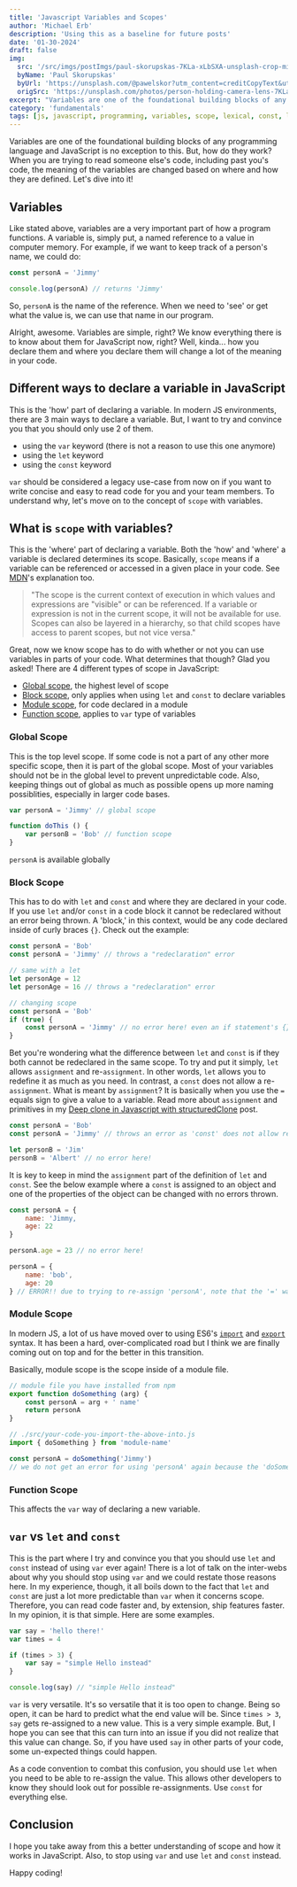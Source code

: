 ```yaml
---
title: 'Javascript Variables and Scopes'
author: 'Michael Erb'
description: 'Using this as a baseline for future posts'
date: '01-30-2024'
draft: false
img:
  src: '/src/imgs/postImgs/paul-skorupskas-7KLa-xLbSXA-unsplash-crop-min.jpg'
  byName: 'Paul Skorupskas'
  byUrl: 'https://unsplash.com/@pawelskor?utm_content=creditCopyText&utm_medium=referral&utm_source=unsplash'
  origSrc: 'https://unsplash.com/photos/person-holding-camera-lens-7KLa-xLbSXA?utm_content=creditCopyText&utm_medium=referral&utm_source=unsplash'
excerpt: "Variables are one of the foundational building blocks of any programming language and JavaScript is no exception to this. But, how do they work? When you are trying to read someone else's code, including past you's code, the meaning of the variables are changed based on where and how they are defined. Let's dive into it!"
category: 'fundamentals'
tags: [js, javascript, programming, variables, scope, lexical, const, let, primitive, values]
---
```


Variables are one of the foundational building blocks of any programming language and JavaScript is no exception to this. But, how do they work? When you are trying to read someone else's code, including past you's code, the meaning of the variables are changed based on where and how they are defined. Let's dive into it!

## Variables

Like stated above, variables are a very important part of how a program functions. A variable is, simply put, a named reference to a value in computer memory. For example, if we want to keep track of a person's name, we could do:

```javascript
const personA = 'Jimmy'

console.log(personA) // returns 'Jimmy'
```

So, `personA` is the name of the reference. When we need to 'see' or get what the value is, we can use that name in our program.

Alright, awesome. Variables are simple, right? We know everything there is to know about them for JavaScript now, right? Well, kinda... how you declare them and where you declare them will change a lot of the meaning in your code.

## Different ways to declare a variable in JavaScript

This is the 'how' part of declaring a variable. In modern JS environments, there are 3 main ways to declare a variable. But, I want to try and convince you that you should only use 2 of them.

* using the `var` keyword (there is not a reason to use this one anymore)
* using the `let` keyword
* using the `const` keyword

`var` should be considered a legacy use-case from now on if you want to write concise and easy to read code for you and your team members. To understand why, let's move on to the concept of `scope` with variables.

## What is `scope` with variables?

This is the 'where' part of declaring a variable. Both the 'how' and 'where' a variable is declared determines its scope. Basically, `scope` means if a variable can be referenced or accessed in a given place in your code. See <a href="https://developer.mozilla.org/en-US/docs/Glossary/Scope" target="_blank">MDN</a>'s explanation too.

> "The scope is the current context of execution in which values and expressions are "visible" or can be referenced. If a variable or expression is not in the current scope, it will not be available for use. Scopes can also be layered in a hierarchy, so that child scopes have access to parent scopes, but not vice versa."

Great, now we know scope has to do with whether or not you can use variables in parts of your code. What determines that though? Glad you asked! There are 4 different types of scope in JavaScript:

* [Global scope](#global-scope), the highest level of scope
* [Block scope](#block-scope), only applies when using `let` and `const` to declare variables
* [Module scope](#module-scope), for code declared in a module
* [Function scope](#function-scope), applies to `var` type of variables

### Global Scope

This is the top level scope. If some code is not a part of any other more specific scope, then it is part of the global scope. Most of your variables should not be in the global level to prevent unpredictable code. Also, keeping things out of global as much as possible opens up more naming possiblities, especially in larger code bases.

```javascript
var personA = 'Jimmy' // global scope

function doThis () {
	var personB = 'Bob' // function scope
}
```

`personA` is available globally

### Block Scope

This has to do with `let` and `const` and where they are declared in your code. If you use `let` and/or `const` in a code block it cannot be redeclared without an error being thrown. A 'block,' in this context, would be any code declared inside of curly braces `{}`. Check out the example:

```javascript
const personA = 'Bob'
const personA = 'Jimmy' // throws a "redeclaration" error

// same with a let
let personAge = 12
let personAge = 16 // throws a "redeclaration" error

// changing scope
const personA = 'Bob'
if (true) {
	const personA = 'Jimmy' // no error here! even an if statement's {} counts as a new block! The downside here is that 'personA' outside of this block's scope is no longer accessible here in this block.
}
```

Bet you're wondering what the difference between `let` and `const` is if they both cannot be redeclared in the same scope. To try and put it simply, `let` allows `assignment` and re-`assignment`. In other words, `let` allows you to redefine it as much as you need. In contrast, a `const` does not allow a re-`assignment`. What is meant by `assignment`? It is basically when you use the `=` equals sign to give a value to a variable. Read more about `assignment` and primitives in my <a href="/blog/deep-clone-javascript" target="_blank">Deep clone in Javascript with structuredClone</a> post.

```javascript
const personA = 'Bob'
const personA = 'Jimmy' // throws an error as 'const' does not allow re-assignment

let personB = 'Jim'
personB = 'Albert' // no error here!
```

It is key to keep in mind the `assignment` part of the definition of `let` and `const`. See the below example where a `const` is assigned to an object and one of the properties of the object can be changed with no errors thrown.

```javascript
const personA = {
	name: 'Jimmy,
	age: 22
}

personA.age = 23 // no error here!

personA = {
	name: 'bob',
	age: 20
} // ERROR!! due to trying to re-assign 'personA', note that the '=' was used
```

### Module Scope

In modern JS, a lot of us have moved over to using ES6's <a href="https://developer.mozilla.org/en-US/docs/Web/JavaScript/Reference/Statements/import" target="_blank">`import`</a> and <a href="https://developer.mozilla.org/en-US/docs/Web/JavaScript/Reference/Statements/export" target="_blank">`export`</a> syntax. It has been a hard, over-complicated road but I think we are finally coming out on top and for the better in this transition.

Basically, module scope is the scope inside of a module file.

```javascript
// module file you have installed from npm
export function doSomething (arg) {
	const personA = arg + ' name'
	return personA
}

// ./src/your-code-you-import-the-above-into.js
import { doSomething } from 'module-name'

const personA = doSomething('Jimmy')
// we do not get an error for using 'personA' again because the 'doSomething' module has a different scope
```

### Function Scope

This affects the `var` way of declaring a new variable. 


## `var` vs `let` and `const`

This is the part where I try and convince you that you should use `let` and `const` instead of using `var` ever again! There is a lot of talk on the inter-webs about why you should stop using `var` and we could restate those reasons here. In my experience, though, it all boils down to the fact that `let` and `const` are just a lot more predictable than `var` when it concerns scope. Therefore, you can read code faster and, by extension, ship features faster. In my opinion, it is that simple. Here are some examples.

```javascript
var say = 'hello there!'
var times = 4

if (times > 3) {
	var say = "simple Hello instead"
}

console.log(say) // "simple Hello instead"
```

`var` is very versatile. It's so versatile that it is too open to change. Being so open, it can be hard to predict what the end value will be. Since `times > 3`, `say` gets re-assigned to a new value. This is a very simple example. But, I hope you can see that this can turn into an issue if you did not realize that this value can change. So, if you have used `say` in other parts of your code, some un-expected things could happen.

As a code convention to combat this confusion, you should use `let` when you need to be able to re-assign the value. This allows other developers to know they should look out for possible re-assignments. Use `const` for everything else.

## Conclusion

I hope you take away from this a better understanding of scope and how it works in JavaScript. Also, to stop using `var` and use `let` and `const` instead.

Happy coding!
